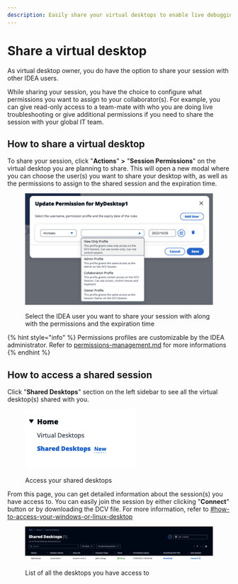 ```yaml
---
description: Easily share your virtual desktops to enable live debugging
---
```


# Share a virtual desktop

As virtual desktop owner, you do have the option to share your session with other IDEA users.&#x20;

While sharing your session, you have the choice to configure what permissions you want to assign to your collaborator(s). For example, you can give read-only access to a team-mate with who you are doing live troubleshooting or give additional permissions if you need to share the session with your global IT team.

## How to share a virtual desktop

To share your session, click "**Actions**" **>** "**Session Permissions**" on the virtual desktop you are planning to share. This will open a new modal where you can choose the user(s) you want to share your desktop with, as well as the permissions to assign to the shared session and the expiration time.

<figure><img src="../.gitbook/assets/Screen Shot 2022-10-25 at 4.42.20 PM.png" alt=""><figcaption><p>Select the IDEA user you want to share your session with along with the permissions and the expiration time</p></figcaption></figure>

{% hint style="info" %}
Permissions profiles are customizable by the IDEA administrator. Refer to [permissions-management.md](../vdi-admins/permissions-management.md "mention") for more informations
{% endhint %}

## How to access a shared session

Click "**Shared Desktops**" section on the left sidebar to see all the virtual desktop(s) shared with you.

<figure><img src="../.gitbook/assets/Screen Shot 2022-10-25 at 4.44.05 PM.png" alt=""><figcaption><p>Access your shared desktops</p></figcaption></figure>

From this page, you can get detailed information about the session(s) you have access to. You can easily join the session by either clicking "**Connect**" button or by downloading the DCV file. For more information, refer to [#how-to-access-your-windows-or-linux-desktop](create-a-virtual-desktop-linux-windows.md#how-to-access-your-windows-or-linux-desktop "mention")

<figure><img src="../.gitbook/assets/Screen Shot 2022-10-25 at 4.44.58 PM.png" alt=""><figcaption><p>List of all the desktops you have access to</p></figcaption></figure>
